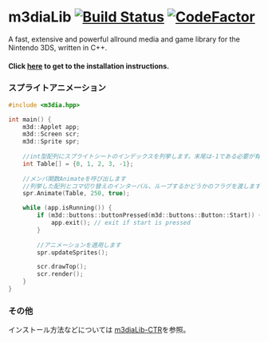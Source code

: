 # m3diaLib [![Build Status](https://travis-ci.org/m3diaLib-Team/m3diaLib-CTR.svg?branch=master)](https://travis-ci.org/StuntHacks/m3diaLib) [![CodeFactor](https://www.codefactor.io/repository/github/m3dialib-team/m3dialib-ctr/badge)](https://www.codefactor.io/repository/github/m3dialib-team/m3dialib-ctr)
A fast, extensive and powerful allround media and game library for the Nintendo 3DS, written in C++.

#### Click [here](#installation) to get to the installation instructions.

### スプライトアニメーション
```cpp
#include <m3dia.hpp>

int main() {
    m3d::Applet app;
    m3d::Screen scr;
    m3d::Sprite spr;
    
    //int型配列にスプライトシートのインデックスを列挙します。末尾は-1である必要が有ります。
    int Table[] = {0, 1, 2, 3, -1};
    
    //メンバ関数Animateを呼び出します
    //列挙した配列とコマ切り替えのインターバル、ループするかどうかのフラグを渡します
    spr.Animate(Table, 250, true);

    while (app.isRunning()) {
        if (m3d::buttons::buttonPressed(m3d::buttons::Button::Start)) {
            app.exit(); // exit if start is pressed
        }
        
        //アニメーションを適用します
        spr.updateSprites();

        scr.drawTop();
        scr.render();
    }
}
```
### その他
インストール方法などについては [m3diaLib-CTR](https://github.com/m3diaLib-Team/m3diaLib-CTR)を参照。
